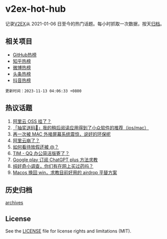 # v2ex-hot-hub

 记录[V2EX](https://www.v2ex.com/)从 2021-01-06 日至今的热门话题。每小时抓取一次数据，按天[归档](archives)。
 
 ## 相关项目

- [GitHub热榜](https://github.com/lonnyzhang423/github-hot-hub)
- [知乎热榜](https://github.com/lonnyzhang423/zhihu-hot-hub)
- [微博热榜](https://github.com/lonnyzhang423/weibo-hot-hub)
- [头条热榜](https://github.com/lonnyzhang423/toutiao-hot-hub)
- [抖音热榜](https://github.com/lonnyzhang423/douyin-hot-hub)


 `更新时间：2023-11-13 04:06:33 +0800`

## 热议话题

1. [阿里云 OSS 挂了？](https://www.v2ex.com/t/991209)
1. [「抽奖送码🎁」我的稍后阅读应用得到了小众软件的推荐（ios/mac）](https://www.v2ex.com/t/991178)
1. [再一次被 MAC 外接屏幕系统震惊，说好的环保呢](https://www.v2ex.com/t/991224)
1. [阿里云崩了？](https://www.v2ex.com/t/991212)
1. [如何看待放假还被 @？](https://www.v2ex.com/t/991169)
1. [TIM - QQ 办公简洁版寄了？](https://www.v2ex.com/t/991091)
1. [Google play 订阅 ChatGPT plus 方法求教](https://www.v2ex.com/t/991122)
1. [纯好奇小调查，你们有在网上买过药吗？](https://www.v2ex.com/t/991234)
1. [Macos 换回 win，求教目前好用的 airdrop 平替方案](https://www.v2ex.com/t/991208)

## 历史归档

[archives](archives)

## License

See the [LICENSE](LICENSE) file for license rights and limitations (MIT).
